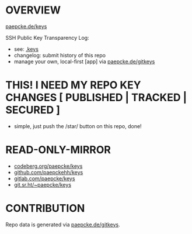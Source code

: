 # OVERVIEW 

[paepcke.de/keys](https://paepcke.de/keys/)

SSH Public Key Transparency Log:

- see: [.keys](https://github.com/paepckehh/keys/blob/main/.keys)
- changelog: submit history of this repo
- manage your own, local-first [app] via [paepcke.de/gitkeys](https://paepcke.de/gitkeys/)

# THIS! I NEED MY REPO KEY CHANGES [ PUBLISHED | TRACKED | SECURED ]

- simple, just push the /star/ button on this repo, done!

# READ-ONLY-MIRROR

* [codeberg.org/paepcke/keys](https://codeberg.org/paepcke/keys)
* [github.com/paepckehh/keys](https://github.com/paepckehh/keys)
* [gitlab.com/paepcke/keys](https://gitlab.com/paepcke/keys)
* [git.sr.ht/~paepcke/keys](https://git.sr.ht/~paepcke/keys)

# CONTRIBUTION

Repo data is generated via [paepcke.de/gitkeys](https://paepcke.de/gitkeys/).

